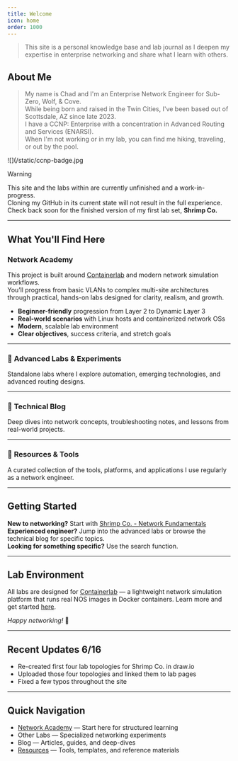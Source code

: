```yaml
---
title: Welcome
icon: home
order: 1000
---
```


> This site is a personal knowledge base and lab journal as I deepen my expertise in enterprise networking and share what I learn with others.

## About Me

> My name is Chad and I'm an Enterprise Network Engineer for Sub-Zero, Wolf, & Cove.  
> While being born and raised in the Twin Cities, I've been based out of Scottsdale, AZ since late 2023.  
> I have a CCNP: Enterprise with a concentration in Advanced Routing and Services (ENARSI).  
> When I'm not working or in my lab, you can find me hiking, traveling, or out by the pool.

![](/static/ccnp-badge.jpg

> [!WARNING]
> This site and the labs within are currently unfinished and a work-in-progress.  
> Cloning my GitHub in its current state will not result in the full experience.  
> Check back soon for the finished version of my first lab set, **Shrimp Co.**

---

## What You'll Find Here

### **Network Academy**

This project is built around [Containerlab](https://containerlab.dev/) and modern network simulation workflows.  
You’ll progress from basic VLANs to complex multi-site architectures through practical, hands-on labs designed for clarity, realism, and growth.

- **Beginner-friendly** progression from Layer 2 to Dynamic Layer 3  
- **Real-world scenarios** with Linux hosts and containerized network OSs  
- **Modern**, scalable lab environment  
- **Clear objectives**, success criteria, and stretch goals  

---

### 🧪 **Advanced Labs & Experiments**

Standalone labs where I explore automation, emerging technologies, and advanced routing designs.

---

### 📝 **Technical Blog**

Deep dives into network concepts, troubleshooting notes, and lessons from real-world projects.

---

### 🧰 **Resources & Tools**

A curated collection of the tools, platforms, and applications I use regularly as a network engineer.

---

## Getting Started

**New to networking?** Start with [Shrimp Co. - Network Fundamentals](../network-academy/shrimp-co/lab-1.md)  
**Experienced engineer?** Jump into the advanced labs or browse the technical blog for specific topics.  
**Looking for something specific?** Use the search function.

---

## Lab Environment

All labs are designed for [Containerlab](https://containerlab.dev) — a lightweight network simulation platform that runs real NOS images in Docker containers. Learn more and get started [here](https://containerlab.dev).

*Happy networking!* 🚀

---

## Recent Updates 6/16

- Re-created first four lab topologies for Shrimp Co. in draw.io  
- Uploaded those four topologies and linked them to lab pages  
- Fixed a few typos throughout the site

---

## Quick Navigation

- [Network Academy](docs/labs/network-academy-index.md) — Start here for structured learning  
- Other Labs — Specialized networking experiments  
- Blog — Articles, guides, and deep-dives  
- [Resources](docs/resources.md) — Tools, templates, and reference materials
